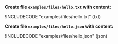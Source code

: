 **Create file `examples/files/hello.txt` with content:**

!INCLUDECODE "examples/files/hello.txt" (txt)

**Create file `examples/files/hello.json` with content:**

!INCLUDECODE "examples/files/hello.json" (json)
